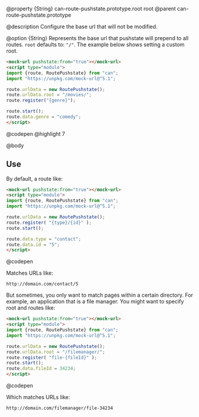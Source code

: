 @property {String} can-route-pushstate.prototype.root root
@parent can-route-pushstate.prototype

@description Configure the base url that will not be modified.

@option {String} Represents the base url that pushstate will prepend to all
routes.  `root` defaults to: `"/"`. The example below shows setting a custom root.

  ```html
  <mock-url pushstate:from="true"></mock-url>
  <script type="module">
  import {route, RoutePushstate} from "can";
  import "https://unpkg.com/mock-url@^5.1";

  route.urlData = new RoutePushstate();
  route.urlData.root = "/movies/";
  route.register("{genre}");

  route.start();
  route.data.genre = "comedy";
  </script>
  ```
  @codepen
  @highlight 7

@body

## Use

By default, a route like:

```html
<mock-url pushstate:from="true"></mock-url>
<script type="module">
import {route, RoutePushstate} from "can";
import "https://unpkg.com/mock-url@^5.1";

route.urlData = new RoutePushstate();
route.register( "{type}/{id}" );
route.start();

route.data.type = "contact";
route.data.id = "5";
</script>
```
@codepen

Matches URLs like:

```
http://domain.com/contact/5
```

But sometimes, you only want to match pages within a certain directory.  For
example, an application that is a file manager.  You might want to
specify root and routes like:

```html
<mock-url pushstate:from="true"></mock-url>
<script type="module">
import {route, RoutePushstate} from "can";
import "https://unpkg.com/mock-url@^5.1";

route.urlData = new RoutePushstate();
route.urlData.root = "/filemanager/";
route.register( "file-{fileId}" );
route.start();
route.data.fileId = 34234;
</script>
```
@codepen

Which matches URLs like:

```
http://domain.com/filemanager/file-34234
```
